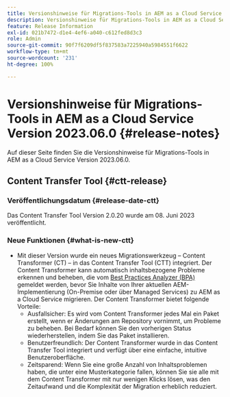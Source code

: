 ```yaml
---
title: Versionshinweise für Migrations-Tools in AEM as a Cloud Service Version 2023.06.0
description: Versionshinweise für Migrations-Tools in AEM as a Cloud Service Version 2023.06.0
feature: Release Information
exl-id: 021b7472-d1e4-4ef6-a040-c612fed8d3c3
role: Admin
source-git-commit: 90f7f6209df5f837583a7225940a5984551f6622
workflow-type: tm+mt
source-wordcount: '231'
ht-degree: 100%

---
```


# Versionshinweise für Migrations-Tools in AEM as a Cloud Service Version 2023.06.0 {#release-notes}

Auf dieser Seite finden Sie die Versionshinweise für Migrations-Tools in AEM as a Cloud Service Version 2023.06.0.

## Content Transfer Tool {#ctt-release}

### Veröffentlichungsdatum {#release-date-ctt}

Das Content Transfer Tool Version 2.0.20 wurde am 08. Juni 2023 veröffentlicht.

### Neue Funktionen {#what-is-new-ctt}

* Mit dieser Version wurde ein neues Migrationswerkzeug – Content Transformer (CT) – in das Content Transfer Tool (CTT) integriert. Der Content Transformer kann automatisch inhaltsbezogene Probleme erkennen und beheben, die vom [Best Practices Analyzer (BPA)](https://experienceleague.adobe.com/docs/experience-manager-cloud-service/content/migration-journey/cloud-migration/best-practices-analyzer/overview-best-practices-analyzer.html?lang=de) gemeldet werden, bevor Sie Inhalte von Ihrer aktuellen AEM-Implementierung (On-Premise oder über Managed Services) zu AEM as a Cloud Service migrieren.
Der Content Transformer bietet folgende Vorteile:
   * Ausfallsicher: Es wird vom Content Transformer jedes Mal ein Paket erstellt, wenn er Änderungen am Repository vornimmt, um Probleme zu beheben. Bei Bedarf können Sie den vorherigen Status wiederherstellen, indem Sie das Paket installieren.
   * Benutzerfreundlich: Der Content Transformer wurde in das Content Transfer Tool integriert und verfügt über eine einfache, intuitive Benutzeroberfläche.
   * Zeitsparend: Wenn Sie eine große Anzahl von Inhaltsproblemen haben, die unter eine Musterkategorie fallen, können Sie sie alle mit dem Content Transformer mit nur wenigen Klicks lösen, was den Zeitaufwand und die Komplexität der Migration erheblich reduziert.
